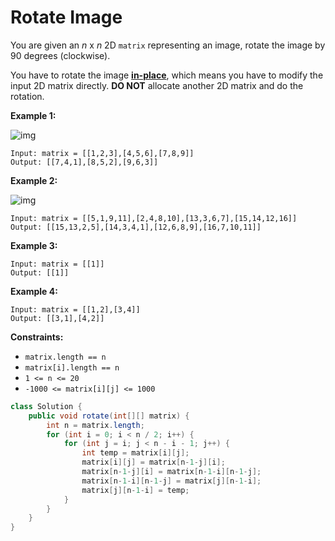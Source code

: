 # Rotate Image

You are given an *n* x *n* 2D `matrix` representing an image, rotate the image by 90 degrees (clockwise).

You have to rotate the image [**in-place**](https://en.wikipedia.org/wiki/In-place_algorithm), which means you have to modify the input 2D matrix directly. **DO NOT** allocate another 2D matrix and do the rotation.

 

**Example 1:**

![img](https://assets.leetcode.com/uploads/2020/08/28/mat1.jpg)

```
Input: matrix = [[1,2,3],[4,5,6],[7,8,9]]
Output: [[7,4,1],[8,5,2],[9,6,3]]
```

**Example 2:**

![img](https://assets.leetcode.com/uploads/2020/08/28/mat2.jpg)

```
Input: matrix = [[5,1,9,11],[2,4,8,10],[13,3,6,7],[15,14,12,16]]
Output: [[15,13,2,5],[14,3,4,1],[12,6,8,9],[16,7,10,11]]
```

**Example 3:**

```
Input: matrix = [[1]]
Output: [[1]]
```

**Example 4:**

```
Input: matrix = [[1,2],[3,4]]
Output: [[3,1],[4,2]]
```

 

**Constraints:**

- `matrix.length == n`
- `matrix[i].length == n`
- `1 <= n <= 20`
- `-1000 <= matrix[i][j] <= 1000`

```java
class Solution {
    public void rotate(int[][] matrix) {
        int n = matrix.length;
        for (int i = 0; i < n / 2; i++) {
            for (int j = i; j < n - i - 1; j++) {
                int temp = matrix[i][j];
                matrix[i][j] = matrix[n-1-j][i];
                matrix[n-1-j][i] = matrix[n-1-i][n-1-j];
                matrix[n-1-i][n-1-j] = matrix[j][n-1-i];
                matrix[j][n-1-i] = temp;
            }
        }
    }
}
```

